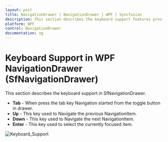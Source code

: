 ```yaml
---
layout: post
title: NavigationDrawer | NavigationDrawer | WPF | Syncfusion
description: This section describes the keyboard support features provided for the WPF platform in the SfNavigationDrawer. 
platform: WPF
control: NavigationDrawer
documentation: ug
---
```


#  Keyboard Support in WPF NavigationDrawer (SfNavigationDrawer)

This section describes the keyboard support in SfNavigationDrawer.

* **Tab** - When press the tab key Navigation started from the toggle button in drawer.   
* **Up** - This key used to Navigate the previous NavigationItem.
* **Down** - This key used to Navigate the next NavigationItem. 
* **Enter** - This key used to select the currently focused item.

![Keyboard_Support](Keyboard_Support_images/Keyboard_Support.gif)